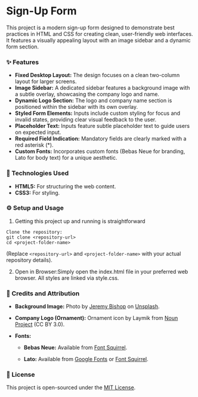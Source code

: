 # Sign-Up Form

This project is a modern sign-up form designed to demonstrate best practices in HTML and CSS for creating clean, user-friendly web interfaces. It features a visually appealing layout with an image sidebar and a dynamic form section.


### ✨ Features

- __Fixed Desktop Layout:__ The design focuses on a clean two-column layout for larger screens.
- __Image Sidebar:__ A dedicated sidebar features a background image with a subtle overlay, showcasing the company logo and name.
- __Dynamic Logo Section:__ The logo and company name section is positioned within the sidebar with its own overlay.
- __Styled Form Elements:__ Inputs include custom styling for focus and invalid states, providing clear visual feedback to the user.
- __Placeholder Text:__ Inputs feature subtle placeholder text to guide users on expected input.
- __Required Field Indication:__ Mandatory fields are clearly marked with a red asterisk (*).
- __Custom Fonts:__ Incorporates custom fonts (Bebas Neue for branding, Lato for body text) for a unique aesthetic.

### 🚀 Technologies Used

- __HTML5:__ For structuring the web content.
- __CSS3:__ For styling.

### ⚙️ Setup and Usage

1. Getting this project up and running is straightforward

```
Clone the repository:
git clone <repository-url>
cd <project-folder-name>
```
(Replace `<repository-url>` and `<project-folder-name>` with your actual repository details).

2. Open in Browser:Simply open the index.html file in your preferred web browser. All styles are linked via style.css.


### 🤝 Credits and Attribution

- __Background Image:__ 
Photo by [Jeremy Bishop](https://unsplash.com/@jeremybishop?utm_content=creditCopyText&utm_medium=referral&utm_source=unsplash) on [Unsplash](https://unsplash.com/photos/fern-plant-uAfZBP-GtiA?utm_content=creditCopyText&utm_medium=referral&utm_source=unsplash).

- __Company Logo (Ornament):__ Ornament icon by Laymik from [Noun Project](https://thenounproject.com/browse/icons/term/ornament/) (CC BY 3.0).
- __Fonts:__

    - __Bebas Neue:__ Available from [Font Squirrel](https://www.fontsquirrel.com/fonts/bebas-neue).
    
    - __Lato:__ Available from [Google Fonts](https://fonts.google.com/specimen/Lato) or [Font Squirrel](https://www.fontsquirrel.com/fonts/lato).
    

### 📝 License

This project is open-sourced under the [MIT License]().